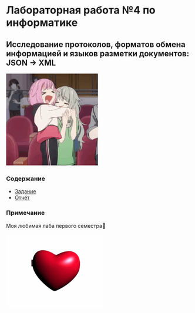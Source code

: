 # Лабораторная работа №4 по информатике
## Исследование протоколов, форматов обмена информацией и языков разметки документов: JSON -> XML
<img alt="emu happy!!!" src="https://github.com/ldpst/itmo/blob/main/.data/emu-happy.gif" height=250 width=250></img><br>
### Содержание
* [Задание](https://github.com/ldpst/itmo/blob/main/sem-1_inf/labs/lab4/%D0%98%D0%9D%D0%A4%20%D0%9B%D0%A04%20%D0%97%D0%B0%D0%B4%D0%B0%D0%BD%D0%B8%D0%B5.pdf)
* [Отчёт](https://github.com/ldpst/itmo/blob/main/sem-1_inf/labs/lab4/%D0%9B%D0%A04%20%D0%98%D0%9D%D0%A4%20%D0%9C%D0%B5%D0%BB%D1%8C%D0%BD%D0%B8%D0%BA%20%D0%A4%D1%91%D0%B4%D0%BE%D1%80%20P3106.pdf)
### Примечание
Моя любимая лаба первого семестра💝<br><br>
<img alt="4 laba - my beloved" src="https://github.com/ldpst/itmo/blob/main/.data/Balakshin-annotation-lab-4.gif" height=200 wigth=267>
